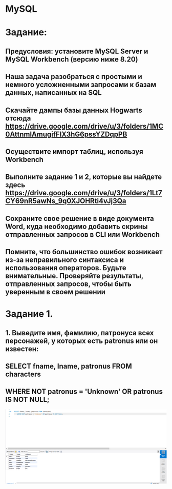 # MySQL

# Задание:
## Предусловия: установите MySQL Server и MySQL Workbench (версию ниже 8.20)

## Наша задача разобраться с простыми и немного усложненными запросами к базам данных, написанных на  SQL

## Скачайте дампы базы данных Hogwarts отсюда https://drive.google.com/drive/u/3/folders/1MC0AttnmlAmugifFlX3hG6pssYZDqpPB
## Осуществите импорт таблиц, используя Workbench
## Выполните задание 1 и 2, которые вы найдете здесь https://drive.google.com/drive/u/3/folders/1Lt7CY69nR5awNs_9q0XJOHRti4vJj3Qa
## Сохраните свое решение в виде документа Word, куда необходимо добавить скрины отправленных запросов в CLI или Workbench

## Помните, что большинство ошибок возникает из-за неправильного синтаксиса и использования операторов. Будьте внимательные. Проверяйте результаты, отправленных запросов, чтобы быть уверенным в своем решении

# Задание 1.
## 1.	Выведите имя, фамилию, патронуса всех персонажей, у которых есть patronus или он известен:
## SELECT fname, lname, patronus FROM characters 
##	    WHERE NOT patronus = 'Unknown' OR patronus IS NOT NULL;
 
![Header](https://github.com/ViacheslavQApro/sql/blob/master/images/1-1.png)
